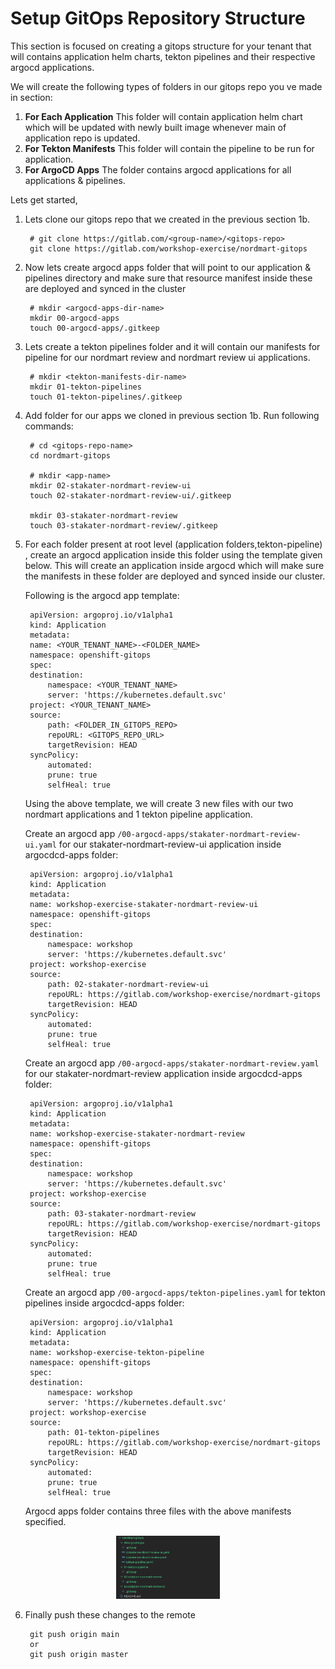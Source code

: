 # Setup GitOps Repository Structure

This section is focused on creating a gitops structure for your tenant that will contains application helm charts, tekton pipelines and their respective argocd applications.

We will create the following types of folders in our gitops repo you ve made in section:

1. **For Each Application**
This folder will contain application helm chart which will be updated with newly built image whenever main of application repo is updated. 
2. **For Tekton Manifests**
This folder will contain the pipeline to be run for application.
3. **For ArgoCD Apps**
The folder contains argocd applications for all applications & pipelines.  

Lets get started,

1. Lets clone our gitops repo that we created in the previous section 1b.

        # git clone https://gitlab.com/<group-name>/<gitops-repo>
        git clone https://gitlab.com/workshop-exercise/nordmart-gitops

2. Now lets create argocd apps folder that will point to our application & pipelines directory and make sure that resource manifest inside these are deployed and synced in the cluster

        # mkdir <argocd-apps-dir-name>
        mkdir 00-argocd-apps
        touch 00-argocd-apps/.gitkeep

3. Lets create a tekton pipelines folder and it will contain our manifests for pipeline for our nordmart review and nordmart review ui applications.

        # mkdir <tekton-manifests-dir-name>
        mkdir 01-tekton-pipelines
        touch 01-tekton-pipelines/.gitkeep

4. Add folder for our apps we cloned in previous section 1b. Run following commands:

        # cd <gitops-repo-name>
        cd nordmart-gitops

        # mkdir <app-name>
        mkdir 02-stakater-nordmart-review-ui
        touch 02-stakater-nordmart-review-ui/.gitkeep

        mkdir 03-stakater-nordmart-review
        touch 03-stakater-nordmart-review/.gitkeep

5. For each folder present at root level (application folders,tekton-pipeline) , create an argocd application inside this folder using the template given below. This will create an application inside argocd which will make sure the manifests in these folder are deployed and synced inside our cluster. 

    Following is the argocd app template:

        apiVersion: argoproj.io/v1alpha1
        kind: Application
        metadata:
        name: <YOUR_TENANT_NAME>-<FOLDER_NAME>
        namespace: openshift-gitops
        spec:
        destination:
            namespace: <YOUR_TENANT_NAME>
            server: 'https://kubernetes.default.svc'
        project: <YOUR_TENANT_NAME>
        source:
            path: <FOLDER_IN_GITOPS_REPO>
            repoURL: <GITOPS_REPO_URL>
            targetRevision: HEAD
        syncPolicy:
            automated:
            prune: true
            selfHeal: true

    Using the above template, we will create 3 new files with our two nordmart applications and 1 tekton pipeline application.

    Create an argocd app `/00-argocd-apps/stakater-nordmart-review-ui.yaml` for our stakater-nordmart-review-ui application inside argocdcd-apps folder:

        apiVersion: argoproj.io/v1alpha1
        kind: Application
        metadata:
        name: workshop-exercise-stakater-nordmart-review-ui
        namespace: openshift-gitops
        spec:
        destination:
            namespace: workshop
            server: 'https://kubernetes.default.svc'
        project: workshop-exercise
        source:
            path: 02-stakater-nordmart-review-ui
            repoURL: https://gitlab.com/workshop-exercise/nordmart-gitops
            targetRevision: HEAD
        syncPolicy:
            automated:
            prune: true
            selfHeal: true

    Create an argocd app `/00-argocd-apps/stakater-nordmart-review.yaml` for our stakater-nordmart-review application inside argocdcd-apps folder:

        apiVersion: argoproj.io/v1alpha1
        kind: Application
        metadata:
        name: workshop-exercise-stakater-nordmart-review
        namespace: openshift-gitops
        spec:
        destination:
            namespace: workshop
            server: 'https://kubernetes.default.svc'
        project: workshop-exercise
        source:
            path: 03-stakater-nordmart-review
            repoURL: https://gitlab.com/workshop-exercise/nordmart-gitops
            targetRevision: HEAD
        syncPolicy:
            automated:
            prune: true
            selfHeal: true

    Create an argocd app `/00-argocd-apps/tekton-pipelines.yaml` for tekton pipelines inside argocdcd-apps folder:

        apiVersion: argoproj.io/v1alpha1
        kind: Application
        metadata:
        name: workshop-exercise-tekton-pipeline
        namespace: openshift-gitops
        spec:
        destination:
            namespace: workshop
            server: 'https://kubernetes.default.svc'
        project: workshop-exercise
        source:
            path: 01-tekton-pipelines
            repoURL: https://gitlab.com/workshop-exercise/nordmart-gitops
            targetRevision: HEAD
        syncPolicy:
            automated:
            prune: true
            selfHeal: true

    Argocd apps folder contains three files with the above manifests specified.     
<p align="center" width="100%">
    <img width="33%" src="images/gitops-folder-structure.png">
</p>

6. Finally push these changes to the remote

        git push origin main
        or
        git push origin master

